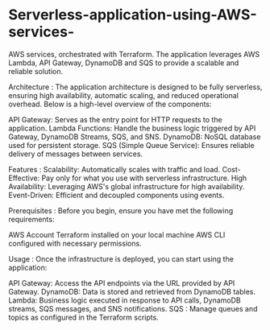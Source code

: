 # Serverless-application-using-AWS-services-

AWS services, orchestrated with Terraform. The application leverages AWS Lambda, API Gateway, DynamoDB and SQS to provide a scalable and reliable solution.

Architecture :
The application architecture is designed to be fully serverless, ensuring high availability, automatic scaling, and reduced operational overhead. Below is a high-level overview of the components:

API Gateway: Serves as the entry point for HTTP requests to the application.
Lambda Functions: Handle the business logic triggered by API Gateway, DynamoDB Streams, SQS, and SNS.
DynamoDB: NoSQL database used for persistent storage.
SQS (Simple Queue Service): Ensures reliable delivery of messages between services.

Features :
Scalability: Automatically scales with traffic and load.
Cost-Effective: Pay only for what you use with serverless infrastructure.
High Availability: Leveraging AWS's global infrastructure for high availability.
Event-Driven: Efficient and decoupled components using events.

Prerequisites :
Before you begin, ensure you have met the following requirements:

AWS Account
Terraform installed on your local machine
AWS CLI configured with necessary permissions.

Usage :
Once the infrastructure is deployed, you can start using the application:

API Gateway: Access the API endpoints via the URL provided by API Gateway.
DynamoDB: Data is stored and retrieved from DynamoDB tables.
Lambda: Business logic executed in response to API calls, DynamoDB streams, SQS messages, and SNS notifications.
SQS : Manage queues and topics as configured in the Terraform scripts.
